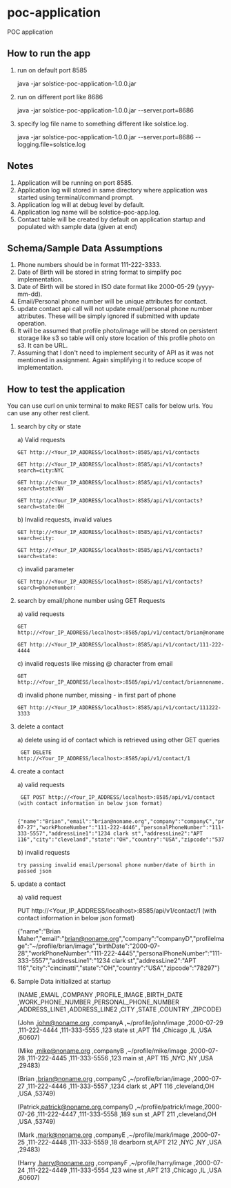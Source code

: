 # poc-application
POC application

How to run the app
---------------------------------------------------------------------------------------------------------

1. run on default port 8585

	java -jar solstice-poc-application-1.0.0.jar

2. run on different port like 8686

	java -jar solstice-poc-application-1.0.0.jar --server.port=8686

3. specify log file name to something different like solstice.log.
	
	java -jar solstice-poc-application-1.0.0.jar --server.port=8686 --logging.file=solstice.log



Notes
---------------------------------------------------------------------------------------------------------

1. Application will be running on port 8585.
2. Application log will stored in same directory where application was started using terminal/command prompt.
3. Application log will at debug level by default.
4. Application log name will be solstice-poc-app.log.
5. Contact table will be created by default on application startup and populated with sample data (given at end)



Schema/Sample Data Assumptions
---------------------------------------------------------------------------------------------------------

1. Phone numbers should be in format 111-222-3333.
2. Date of Birth will be stored in string format to simplify poc implementation.
3. Date of Birth will be stored in ISO date format like 2000-05-29 (yyyy-mm-dd).
3. Email/Personal phone number will be unique attributes for contact. 
4. update contact api call will not update email/personal phone number attributes. These will be simply ignored if 
   submitted with update operation. 
5. It will be assumed that profile photo/image will be stored on persistent storage like s3 so table will only
   store location of this profile photo on s3. It can be URL.
6. Assuming that I don't need to implement security of API as it was not mentioned in assignment. Again simplifying 
   it to reduce scope of implementation.




How to test the application 
---------------------------------------------------------------------------------------------------------

 You can use curl on unix terminal to make REST calls for below urls. You can use any other rest client. 
 
 1. search by city or state
 
	a) Valid requests
	
		GET http://<Your_IP_ADDRESS/localhost>:8585/api/v1/contacts
		
		GET http://<Your_IP_ADDRESS/localhost>:8585/api/v1/contacts?search=city:NYC
		
		GET http://<Your_IP_ADDRESS/localhost>:8585/api/v1/contacts?search=state:NY
		
		GET http://<Your_IP_ADDRESS/localhost>:8585/api/v1/contacts?search=state:OH
	
	b) Invalid requests, invalid values
	
		GET http://<Your_IP_ADDRESS/localhost>:8585/api/v1/contacts?search=city:
		
		GET http://<Your_IP_ADDRESS/localhost>:8585/api/v1/contacts?search=state:
	
	c) invalid parameter
	
		GET http://<Your_IP_ADDRESS/localhost>:8585/api/v1/contacts?search=phonenumber:


 2. search by email/phone number using GET Requests

	a) valid requests
	
		GET http://<Your_IP_ADDRESS/localhost>:8585/api/v1/contact/brian@noname.org
		
		GET http://<Your_IP_ADDRESS/localhost>:8585/api/v1/contact/111-222-4444
	
	c) invalid requests like missing @ character from email
	
		GET http://<Your_IP_ADDRESS/localhost>:8585/api/v1/contact/briannoname.org
	
	d) invalid phone number, missing - in first part of phone
	
		GET http://<Your_IP_ADDRESS/localhost>:8585/api/v1/contact/111222-3333
	
3. delete a contact

	a) delete using id of contact which is retrieved using other GET queries
	
		GET DELETE http://<Your_IP_ADDRESS/localhost>:8585/api/v1/contact/1

4. create a contact
	
	a) valid requests
	
		GET POST http://<Your_IP_ADDRESS/localhost>:8585/api/v1/contact (with contact information in below json format)
		
		{"name":"Brian","email":"brian@noname.org","company":"companyC","profileImage":"~/profile/brian/image","birthDate":"2000-07-27","workPhoneNumber":"111-222-4446","personalPhoneNumber":"111-333-5557","addressLine1":"1234 clark st","addressLine2":"APT 116","city":"cleveland","state":"OH","country":"USA","zipcode":"53749"}
	
	b) invalid requests
	
	   try passing invalid email/personal phone number/date of birth in passed json
	
5. update a contact 

	a) valid request

	PUT http://<Your_IP_ADDRESS/localhost>:8585/api/v1/contact/1 (with contact information in below json format)

	{"name":"Brian Maher","email":"brian@noname.org","company":"companyD","profileImage":"~/profile/brian/image","birthDate":"2000-07-28","workPhoneNumber":"111-222-4445","personalPhoneNumber":"111-333-5557","addressLine1":"1234 clark st","addressLine2":"APT 116","city":"cincinatti","state":"OH","country":"USA","zipcode":"78297"}


6. Sample Data initialized at startup

	(NAME     ,EMAIL               ,COMPANY    ,PROFILE_IMAGE            ,BIRTH_DATE   ,WORK_PHONE_NUMBER ,PERSONAL_PHONE_NUMBER ,ADDRESS_LINE1   ,ADDRESS_LINE2 ,CITY       ,STATE ,COUNTRY ,ZIPCODE)
	
	(John   ,john@noname.org   ,companyA ,~/profile/john/image   ,2000-07-29 ,111-222-4444    ,111-333-5555        ,123 state st  ,APT 114     ,Chicago  ,IL  ,USA   ,60607)
	
	(Mike   ,mike@noname.org   ,companyB ,~/profile/mike/image   ,2000-07-28 ,111-222-4445    ,111-333-5556        ,123 main st   ,APT 115     ,NYC      ,NY  ,USA   ,29483)
	
	(Brian  ,brian@noname.org  ,companyC ,~/profile/brian/image  ,2000-07-27 ,111-222-4446    ,111-333-5557        ,1234 clark st ,APT 116     ,cleveland,OH  ,USA   ,53749)
	
	(Patrick,patrick@noname.org,companyD ,~/profile/patrick/image,2000-07-26 ,111-222-4447    ,111-333-5558        ,189 sun st    ,APT 211     ,cleveland,OH  ,USA   ,53749)
	
	(Mark   ,mark@noname.org   ,companyE ,~/profile/mark/image   ,2000-07-25 ,111-222-4448    ,111-333-5559        ,18 dearborn st,APT 212     ,NYC      ,NY  ,USA   ,29483)
	
	(Harry  ,harry@noname.org  ,companyF ,~/profile/harry/image  ,2000-07-24 ,111-222-4449    ,111-333-5554        ,123 wine st   ,APT 213     ,Chicago  ,IL  ,USA   ,60607)
